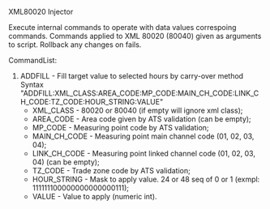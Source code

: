 XML80020 Injector

Execute internal commands to operate with data values correspoing commands.
Commands applied to XML 80020 (80040) given as arguments to script.
Rollback any changes on fails.

CommandList:
  1. ADDFILL - Fill target value to selected hours by carry-over method
      Syntax "ADDFILL:XML_CLASS:AREA_CODE:MP_CODE:MAIN_CH_CODE:LINK_CH_CODE:TZ_CODE:HOUR_STRING:VALUE"
        * XML_CLASS     - 80020 or 80040 (if empty will ignore xml class);
        * AREA_CODE     - Area code given by ATS validation (can be empty);
        * MP_CODE       - Measuring point code by ATS validation;
        * MAIN_CH_CODE  - Measuring point main channel code (01, 02, 03, 04);
        * LINK_CH_CODE  - Measuring point linked channel code (01, 02, 03, 04) (can be empty);
        * TZ_CODE       - Trade zone code by ATS validation;
        * HOUR_STRING   - Mask to apply value. 24 or 48 seq of 0 or 1 (exmpl: 111111100000000000000111);
        * VALUE         - Value to apply (numeric int).
